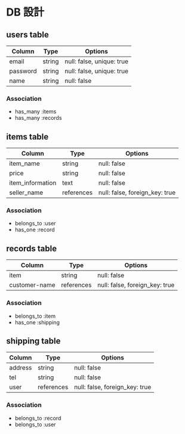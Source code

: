 # DB 設計

## users table

| Column             | Type                | Options                   |
|--------------------|---------------------|---------------------------|
| email              | string              | null: false, unique: true |
| password           | string              | null: false, unique: true |
| name               | string              | null: false               |


### Association

* has_many :items
* has_many :records

## items table

| Column                              | Type       | Options                        |
|-------------------------------------|------------|--------------------------------|
| item_name                           | string     | null: false                    |
| price                               | string     | null: false                    |
| item_information                    | text       | null: false                    |
| seller_name                         | references | null: false, foreign_key: true |

### Association

- belongs_to :user
- has_one :record

## records table

| Column           | Type       | Options                        |
|------------------|------------|--------------------------------|
| item             | string     | null: false                    |
| customer-name    | references | null: false, foreign_key: true |

### Association

- belongs_to :item
- has_one :shipping

## shipping table

| Column      | Type       | Options                        |
|-------------|------------|--------------------------------|
| address     | string     | null: false                    |
| tel         | string     | null: false                    |
| user        | references | null: false, foreign_key: true |

### Association

- belongs_to :record
- belongs_to :user
